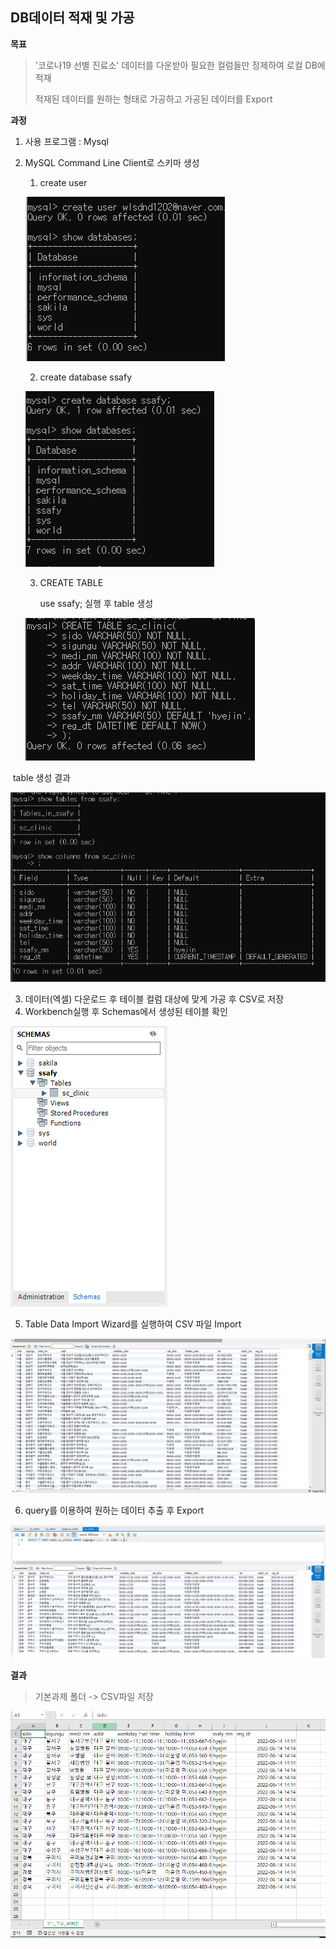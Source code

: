 ## DB데이터 적재 및 가공

__목표__

> '코로나19 선별 진료소' 데이터를 다운받아 필요한 컬럼들만 정제하여 로컬 DB에 적재
>
> 적재된 데이터를 원하는 형태로 가공하고 가공된 데이터를 Export



__과정__

1. 사용 프로그램 : Mysql

2. MySQL Command Line Client로 스키마 생성

   1. create user

   ![image-20220614202718016](README.assets/image-20220614202718016.png)

   2. create database ssafy

   ![image-20220614202819947](README.assets/image-20220614202819947.png)

      3. CREATE TABLE

         use ssafy; 실행 후 table 생성

   ![image-20220614203104422](README.assets/image-20220614203104422.png)

​				table 생성 결과	

![image-20220614203141944](README.assets/image-20220614203141944.png)



3. 데이터(엑셀) 다운로드 후 테이블 컬럼 대상에 맞게 가공 후 CSV로 저장
4. Workbench실행 후 Schemas에서 생성된 테이블 확인

![image-20220614203434337](README.assets/image-20220614203434337.png)



5. Table Data Import Wizard를 실행하여 CSV 파일 Import

![image-20220614203510281](README.assets/image-20220614203510281.png)



6. query를 이용하여 원하는 데이터 추출 후 Export

![image-20220614204024231](README.assets/image-20220614204024231.png)



__결과__

> 기본과제 폴더 -> CSV파일 저장

![image-20220614204839877](README.assets/image-20220614204839877.png)
